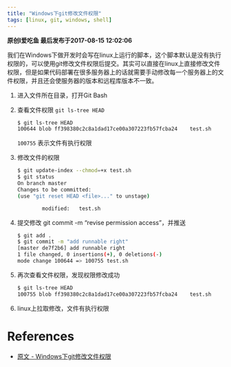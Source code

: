 ```yaml
---
title: "Windows下git修改文件权限"
tags: [linux, git, windows, shell]
---
```


**原创I爱吃鱼 最后发布于2017-08-15 12:02:06**

我们在Windows下做开发时会写在linux上运行的脚本，这个脚本默认是没有执行权限的，可以使用git修改文件权限后提交。其实可以直接在linux上直接修改文件权限，但是如果代码部署在很多服务器上的话就需要手动修改每一个服务器上的文件权限，并且还会使服务器的版本和远程库版本不一致。

1. 进入文件所在目录，打开Git Bash
2. 查看文件权限 `git ls-tree HEAD`

    ```sh
    $ git ls-tree HEAD
    100644 blob ff398380c2c8a1dad17ce00a307223fb57fcba24    test.sh
    ```

    `100755` 表示文件有执行权限

3. 修改文件的权限

    ```sh
    $ git update-index --chmod=+x test.sh
    $ git status
    On branch master
    Changes to be committed:
    (use "git reset HEAD <file>..." to unstage)

            modified:   test.sh
    ```

4. 提交修改 git commit -m “revise permission access”，并推送

    ```sh
    $ git add .
    $ git commit -m "add runnable right"
    [master de7f2b6] add runnable right
    1 file changed, 0 insertions(+), 0 deletions(-)
    mode change 100644 => 100755 test.sh
    ```

5. 再次查看文件权限，发现权限修改成功
    ```sh
    $ git ls-tree HEAD
    100755 blob ff398380c2c8a1dad17ce00a307223fb57fcba24    test.sh
    ```

6. linux上拉取修改，文件有执行权限

# References

- [原文 - Windows下git修改文件权限](https://blog.csdn.net/u012061554/article/details/77186824)
